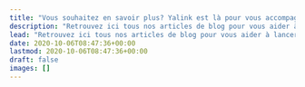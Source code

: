 ```yaml
---
title: "Vous souhaitez en savoir plus? Yalink est là pour vous accompagner"
description: "Retrouvez ici tous nos articles de blog pour vous aider à lancer et/ou à développer votre activité."
lead: "Retrouvez ici tous nos articles de blog pour vous aider à lancer et/ou à développer votre activité."
date: 2020-10-06T08:47:36+00:00
lastmod: 2020-10-06T08:47:36+00:00
draft: false
images: []
---
```

